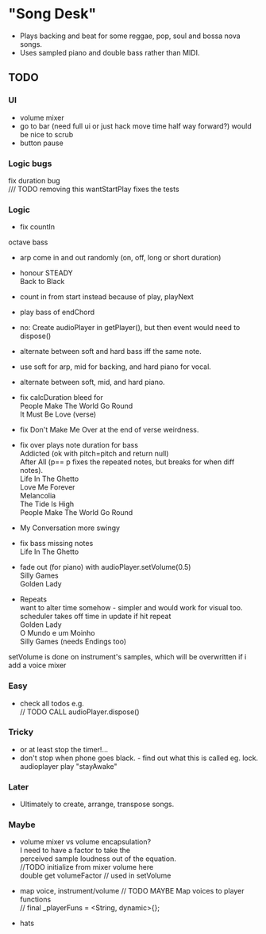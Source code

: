 # "Song Desk"

- Plays backing and beat for some reggae, pop, soul and bossa nova songs.  
- Uses sampled piano and double bass rather than MIDI.  

## TODO 

### UI

- volume mixer
- go to bar (need full ui or just hack move time half way forward?)
  would be nice to scrub
- button pause  

### Logic bugs

fix duration bug  
  /// TODO removing this wantStartPlay fixes the tests  

### Logic

-  fix countIn

octave bass
- arp come in and out randomly (on, off, long or short duration)
  
- honour STEADY  
  Back to Black  

- count in from start instead because of play, playNext
  
- play bass of endChord  

- no: Create audioPlayer in getPlayer(), but then event would need to dispose()  

- alternate between soft and hard bass iff the same note.
- use soft for arp, mid for backing, and hard piano for vocal.
- alternate between soft, mid, and hard piano.  

- fix calcDuration bleed for  
  People Make The World Go Round  
  It Must Be Love (verse)  

- fix Don't Make Me Over at the end of verse weirdness.
- fix over plays note duration for bass  
  Addicted (ok with pitch=pitch and return null)  
  After All (p== p fixes the repeated notes, but breaks for when diff notes).  
  Life In The Ghetto  
  Love Me Forever  
  Melancolia  
  The Tide Is High  
  People Make The World Go Round
- My Conversation more swingy   

- fix bass missing notes  
  Life In The Ghetto  
  
- fade out (for piano) with audioPlayer.setVolume(0.5)  
  Silly Games  
  Golden Lady  

- Repeats  
  want to alter time somehow - simpler and would work for visual too.  
  scheduler takes off time in update if hit repeat  
    Golden Lady   
    O Mundo e um Moinho   
  Silly Games  (needs Endings too)  

setVolume is done on instrument's samples, which will be overwritten if i add a voice mixer  

### Easy

- check all todos e.g.  
  // TODO CALL audioPlayer.dispose()  

### Tricky

- or at least stop the timer!...  
- don't stop when phone goes black. - find out what this is called eg. lock.  
  audioplayer play "stayAwake"  

### Later

- Ultimately to create, arrange, transpose songs.  

### Maybe

- volume mixer vs volume encapsulation?  
  I need to have a factor to take the  
  perceived sample loudness out of the equation.  
  //TODO initialize from mixer volume here  
  double get volumeFactor // used in setVolume  

- map voice, instrument/volume
  // TODO MAYBE Map voices to player functions  
  // final _playerFuns = <String, dynamic>{};  

- hats
